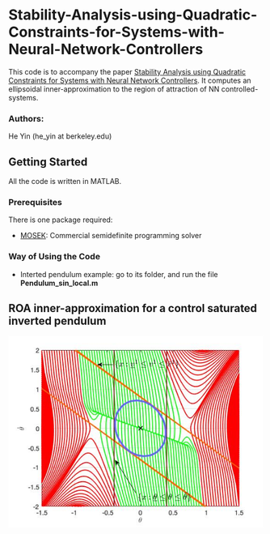 # Stability-Analysis-using-Quadratic-Constraints-for-Systems-with-Neural-Network-Controllers
This code is to accompany the paper [Stability Analysis using Quadratic Constraints for Systems with Neural Network Controllers](https://arxiv.org/pdf/2006.07579.pdf). It computes an ellipsoidal inner-approximation to the region of attraction of NN controlled-systems.

### Authors:
He Yin (he_yin at berkeley.edu)

## Getting Started
All the code is written in MATLAB.

### Prerequisites
There is one package required:
* [MOSEK](https://www.mosek.com/): Commercial semidefinite programming solver

### Way of Using the Code
* Interted pendulum example: go to its folder, and run the file **Pendulum_sin_local.m**

## ROA inner-approximation for a control saturated inverted pendulum
![pendulum](Inverted_Pendulum_control_saturation/pendulum_saturation.jpg)